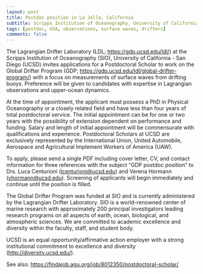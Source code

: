 ```yaml
---
layout: post
title: Postdoc position in La Jolla, California
subtitle: Scripps Institution of Oceanography, University of California San Diego
tags: [postdoc, USA, observations, surface waves, drifters]
comments: false
---
```

The Lagrangian Drifter Laboratory (LDL; https://gdp.ucsd.edu/ldl/) at the Scripps Institution of Oceanography (SIO), University of California - San Diego (UCSD) invites applications for a Postdoctoral Scholar to work on the Global Drifter Program (GDP; https://gdp.ucsd.edu/ldl/global-drifter-program/) with a focus on measurements of surface waves from drifting buoys. Preference will be given to candidates with expertise in Lagrangian observations and upper-ocean dynamics.

At the time of appointment, the applicant must possess a PhD in Physical Oceanography or a closely related field and have less than four years of total postdoctoral service. The initial appointment can be for one or two years with the possibility of extension dependent on performance and funding. Salary and length of initial appointment will be commensurate with qualifications and experience. Postdoctoral Scholars at UCSD are exclusively represented by the International Union, United Automobile, Aerospace and Agricultural Implement Workers of America (UAW). 

To apply, please send a single PDF including cover letter, CV, and contact information for three references with the subject “GDP postdoc position” to Drs. Luca Centurioni (lcenturioni@ucsd.edu) and Verena Hormann (vhormann@ucsd.edu). Screening of applicants will begin immediately and continue until the position is filled.

The Global Drifter Program was funded at SIO and is currently administered by the Lagrangian Drifter Laboratory. SIO is a world-renowned center of marine research with approximately 200 principal investigators leading research programs on all aspects of earth, ocean, biological, and atmospheric sciences. We are committed to academic excellence and diversity within the faculty, staff, and student body.

UCSD is an equal opportunity/affirmative action employer with a strong institutional commitment to excellence and diversity (http://diversity.ucsd.edu/).

See also: https://findajob.agu.org/job/8012350/postdoctoral-scholar/
